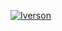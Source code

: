 
[![Iverson](https://img.youtube.com/vi/YOUTUBE_VIDEO_ID_HERE/0.jpg)](https://www.youtube.com/watch?v=eGDBR2L5kzI)
